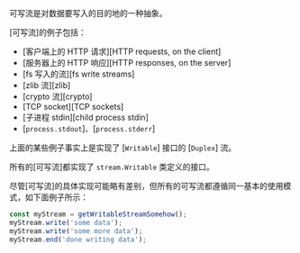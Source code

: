 
可写流是对数据要写入的目的地的一种抽象。

[可写流]的例子包括：

* [客户端上的 HTTP 请求][HTTP requests, on the client]
* [服务器上的 HTTP 响应][HTTP responses, on the server]
* [fs 写入的流][fs write streams]
* [zlib 流][zlib]
* [crypto 流][crypto]
* [TCP socket][TCP sockets]
* [子进程 stdin][child process stdin]
* [`process.stdout`]、[`process.stderr`]

上面的某些例子事实上是实现了 [`Writable`] 接口的 [`Duplex`] 流。

所有的[可写流]都实现了 `stream.Writable` 类定义的接口。

尽管[可写流]的具体实现可能略有差别，但所有的可写流都遵循同一基本的使用模式，如下面例子所示：

```js
const myStream = getWritableStreamSomehow();
myStream.write('some data');
myStream.write('some more data');
myStream.end('done writing data');
```

